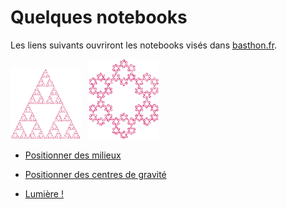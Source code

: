 # Quelques notebooks
Les liens suivants ouvriront les notebooks visés dans [basthon.fr](https://notebook.basthon.fr).

[![](../images/sierpinski.png)](https://notebook.basthon.fr/?from=https://raw.githubusercontent.com/nweibel/jupyter/master/sierpinsky_processing_complet.ipynb)  &nbsp; [![](../images/sierpinski_hexagone.png)](https://notebook.basthon.fr/?from=https://raw.githubusercontent.com/nweibel/jupyter/master/sierpinsky_hexagone_processing_complet.ipynb)  

- [Positionner des milieux](https://notebook.basthon.fr/?from=https://raw.githubusercontent.com/nweibel/jupyter/master/sierpinsky_processing_complet.ipynb)  
- [Positionner des centres de gravité](https://notebook.basthon.fr/?from=https://raw.githubusercontent.com/nweibel/jupyter/master/sierpinsky_hexagone_processing_complet.ipynb)

- [Lumière !](https://notebook.basthon.fr/?from=https://raw.githubusercontent.com/nweibel/jupyter/master/lumière.ipynb)

